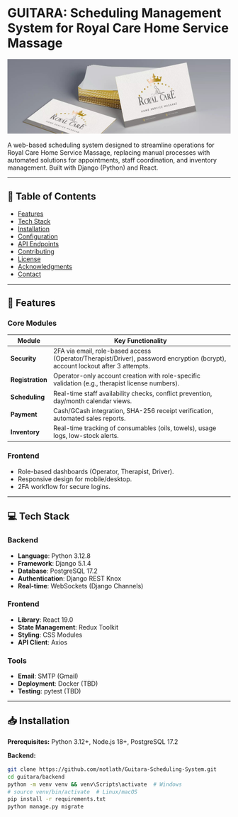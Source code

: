 # GUITARA: Scheduling Management System for Royal Care Home Service Massage

![Project Banner](royal-care-frontend/src/assets/images/banner.png)

A web-based scheduling system designed to streamline operations for Royal Care Home Service Massage, replacing manual processes with automated solutions for appointments, staff coordination, and inventory management. Built with Django (Python) and React.

---

## 📌 Table of Contents

- [Features](#-features)
- [Tech Stack](#-tech-stack)
- [Installation](#-installation)
- [Configuration](#-configuration)
- [API Endpoints](#-api-endpoints)
- [Contributing](#-contributing)
- [License](#-license)
- [Acknowledgments](#-acknowledgments)
- [Contact](#-contact)

---

## 🚀 Features

### **Core Modules**

| Module           | Key Functionality                                                                                                             |
| ---------------- | ----------------------------------------------------------------------------------------------------------------------------- |
| **Security**     | 2FA via email, role-based access (Operator/Therapist/Driver), password encryption (bcrypt), account lockout after 3 attempts. |
| **Registration** | Operator-only account creation with role-specific validation (e.g., therapist license numbers).                               |
| **Scheduling**   | Real-time staff availability checks, conflict prevention, day/month calendar views.                                           |
| **Payment**      | Cash/GCash integration, SHA-256 receipt verification, automated sales reports.                                                |
| **Inventory**    | Real-time tracking of consumables (oils, towels), usage logs, low-stock alerts.                                               |

### **Frontend**

- Role-based dashboards (Operator, Therapist, Driver).
- Responsive design for mobile/desktop.
- 2FA workflow for secure logins.

---

## 💻 Tech Stack

### **Backend**

- **Language**: Python 3.12.8
- **Framework**: Django 5.1.4
- **Database**: PostgreSQL 17.2
- **Authentication**: Django REST Knox
- **Real-time**: WebSockets (Django Channels)

### **Frontend**

- **Library**: React 19.0
- **State Management**: Redux Toolkit
- **Styling**: CSS Modules
- **API Client**: Axios

### **Tools**

- **Email**: SMTP (Gmail)
- **Deployment**: Docker (TBD)
- **Testing**: pytest (TBD)

---

## 📥 Installation

**Prerequisites:** Python 3.12+, Node.js 18+, PostgreSQL 17.2

**Backend:**

```bash
git clone https://github.com/notlath/Guitara-Scheduling-System.git
cd guitara/backend
python -m venv venv && venv\Scripts\activate  # Windows
# source venv/bin/activate  # Linux/macOS
pip install -r requirements.txt
python manage.py migrate
```
